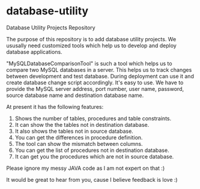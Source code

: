 # database-utility
Database Utility Projects Repository

The purpose of this repository is to add database utility projects. We ususally need customized tools which help us to develop and deploy database applications.

"MySQLDatabaseComparisonTool" is such a tool which helps us to compare two MySQL databases in a server. This helps us to track changes between development and test database. During deployment can use it and create database change script accordingly. It's  easy to use. We have to provide the MySQL server address, port number, user name, password, source database name and destination database name.


At present it has the following features:

1. Shows the number of tables, procedures and table constraints.
2. It can show the the tables not in destination database.
3. It also shows the tables not in source database.
4. You can get the differences in procedure definition.
5. The tool can show the mismatch between columns.
6. You can get the list of procedures not in destination database.
7. It can get you the procedures which are not in source database.

Please ignore my messy JAVA code as I am not expert on that :)

It would be great to hear from you, cause I believe feedback is love :)
